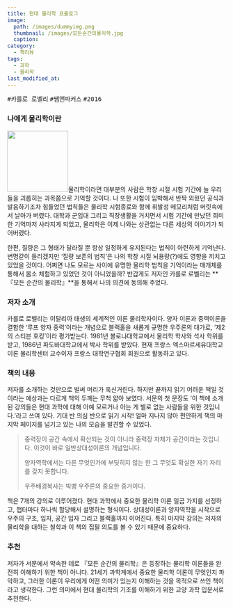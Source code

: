```yaml
---
title: 현대 물리학 프롤로그
image: 
  path: /images/dummyimg.png
  thumbnail: /images/모든순간의물리학.jpg
  caption:
category:
  - 책리뷰
tags:
  - 과학
  - 물리학
last_modified_at:
---
```


<kbd>#카를로 로벨리</kbd> <kbd>#쌤앤파커스</kbd> <kbd>#2016</kbd>

### 나에게 물리학이란

<img src="https://img.ridicdn.net/cover/1648000022/xxlarge" style="width: 140px" class="align-left" alt=""/>물리학이라면 대부분의 사람은 학창 시절 시험 기간에 늘 우리들을 괴롭히는 과목쯤으로 기억할 것이다. 나 또한 시험이 임박해서 반짝 외웠던 공식과 발음하기조차 힘들었던 법칙들은 물리학 시험종료와 함께 휘발성 메모리처럼 머릿속에서 날아가 버렸다. 대학과 군입대 그리고 직장생활을 거치면서 시험 기간에 만났던 희미한 기억마저 사라지게 되었고, 물리학은 이제 나와는 상관없는 다른 세상의 이야기가 되어버렸다. 

한편, 질량은 그 형태가 달라질 뿐 항상 일정하게 유지된다는 법칙이 아련하게 기억난다. 변명같이 들리겠지만 ‘질량 보존의 법칙’은 나의 학창 시절 뇌용량(?)에도 영향을 끼치고 있었을 것이다. 어쩌면 나도 모르는 사이에 유명한 물리학 법칙을 기억이라는 매개체를 통해서 몸소 체험하고 있었던 것이 아니었을까? 반갑게도 저자인 카를로 로벨리는 **『모든 순간의 물리학』**을 통해서 나의 의견에 동의해 주었다. 

### 저자 소개

카를로 로벨리는 이탈리아 태생의 세계적인 이론 물리학자이다. 양자 이론과 중력이론을 결합한 ‘루프 양자 중력’이라는 개념으로 블랙홀을 새롭게 규명한 우주론의 대가로, ‘제2의 스티븐 호킹’이라 평가받는다. 1981년 볼로냐대학교에서 물리학 학사와 석사 학위를 받고, 1986년 파도바대학교에서 박사 학위를 받았다. 현재 프랑스 엑스마르세유대학교 이론 물리학센터 교수이자 프랑스 대학연구협회 회원으로 활동하고 있다. 

### 책의 내용

저자를 소개하는 것만으로 벌써 머리가 욱신거린다. 하지만 끝까지 읽기 어려운 책일 것이라는 예상과는 다르게 책의 두께는 무척 얇아 보였다. 서문의 첫 문장도 ‘이 책에 소개된 강의들은 현대 과학에 대해 아예 모르거나 아는 게 별로 없는 사람들을 위한 것입니다.’라고 쓰여 있다. 기대 반 의심 반으로 읽기 시작! 얼마 지나지 않아 편안하게 책의 마지막 페이지를 넘기고 있는 나의 모습을 발견할 수 있었다.

> 중력장이 공간 속에서 확산되는 것이 아니라 중력장 자체가 공간이라는 것입니다. 이것이 바로 일반상대성이론의 개념입니다.
>
> 양자역학에서는 다른 무엇인가에 부딪히지 않는 한 그 무엇도 확실한 자기 자리를 갖지 못합니다.
>
> 우주배경복사는 빅뱅 우주론의 중요한 증거이다.

책은 7개의 강의로 이루어졌다. 현대 과학에서 중요한 물리학 이론 일곱 가지를 선정하고, 챕터마다 하나씩 할당해서 설명하는 형식이다. 상대성이론과 양자역학을 시작으로 우주의 구조, 입자, 공간 입자 그리고 블랙홀까지 이어진다. 특히 마지막 강의는 저자의 물리학을 대하는 철학과 이 책의 집필 의도를 볼 수 있기 때문에 중요하다. 

### 추천

저자가 서문에서 약속한 데로 『모든 순간의 물리학』은 등장하는 물리학 이론들을 완전히 이해하기 위한 책이 아니다. 21세기 과학계에서 중요한 물리학 이론이 무엇인지 파악하고, 그러한 이론이 우리에게 어떤 의미가 있는지 이해하는 것을 목적으로 쓰인 책이라고 생각한다. 그런 의미에서 현대 물리학의 기조를 이해하기 위한 교양 과학 입문서로 추천한다. 